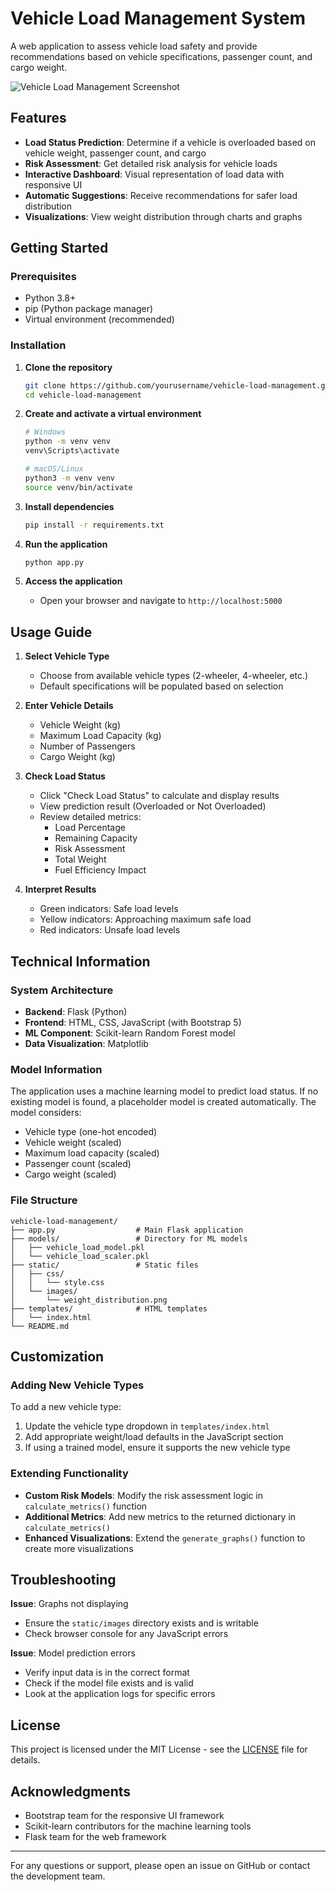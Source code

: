 # Vehicle Load Management System

A web application to assess vehicle load safety and provide recommendations based on vehicle specifications, passenger count, and cargo weight.

![Vehicle Load Management Screenshot](static/images/screenshot.png)

## Features

- **Load Status Prediction**: Determine if a vehicle is overloaded based on vehicle weight, passenger count, and cargo
- **Risk Assessment**: Get detailed risk analysis for vehicle loads
- **Interactive Dashboard**: Visual representation of load data with responsive UI
- **Automatic Suggestions**: Receive recommendations for safer load distribution
- **Visualizations**: View weight distribution through charts and graphs

## Getting Started

### Prerequisites

- Python 3.8+
- pip (Python package manager)
- Virtual environment (recommended)

### Installation

1. **Clone the repository**
   ```bash
   git clone https://github.com/yourusername/vehicle-load-management.git
   cd vehicle-load-management
   ```

2. **Create and activate a virtual environment**
   ```bash
   # Windows
   python -m venv venv
   venv\Scripts\activate

   # macOS/Linux
   python3 -m venv venv
   source venv/bin/activate
   ```

3. **Install dependencies**
   ```bash
   pip install -r requirements.txt
   ```

4. **Run the application**
   ```bash
   python app.py
   ```

5. **Access the application**
   - Open your browser and navigate to `http://localhost:5000`

## Usage Guide

1. **Select Vehicle Type**
   - Choose from available vehicle types (2-wheeler, 4-wheeler, etc.)
   - Default specifications will be populated based on selection

2. **Enter Vehicle Details**
   - Vehicle Weight (kg)
   - Maximum Load Capacity (kg)
   - Number of Passengers
   - Cargo Weight (kg)

3. **Check Load Status**
   - Click "Check Load Status" to calculate and display results
   - View prediction result (Overloaded or Not Overloaded)
   - Review detailed metrics:
     - Load Percentage
     - Remaining Capacity
     - Risk Assessment
     - Total Weight
     - Fuel Efficiency Impact

4. **Interpret Results**
   - Green indicators: Safe load levels
   - Yellow indicators: Approaching maximum safe load
   - Red indicators: Unsafe load levels

## Technical Information

### System Architecture

- **Backend**: Flask (Python)
- **Frontend**: HTML, CSS, JavaScript (with Bootstrap 5)
- **ML Component**: Scikit-learn Random Forest model
- **Data Visualization**: Matplotlib

### Model Information

The application uses a machine learning model to predict load status. If no existing model is found, a placeholder model is created automatically. The model considers:

- Vehicle type (one-hot encoded)
- Vehicle weight (scaled)
- Maximum load capacity (scaled)
- Passenger count (scaled)
- Cargo weight (scaled)

### File Structure

```
vehicle-load-management/
├── app.py                  # Main Flask application
├── models/                 # Directory for ML models
│   ├── vehicle_load_model.pkl
│   └── vehicle_load_scaler.pkl
├── static/                 # Static files
│   ├── css/
│   │   └── style.css
│   └── images/
│       └── weight_distribution.png
├── templates/              # HTML templates
│   └── index.html
└── README.md
```

## Customization

### Adding New Vehicle Types

To add a new vehicle type:

1. Update the vehicle type dropdown in `templates/index.html`
2. Add appropriate weight/load defaults in the JavaScript section
3. If using a trained model, ensure it supports the new vehicle type

### Extending Functionality

- **Custom Risk Models**: Modify the risk assessment logic in `calculate_metrics()` function
- **Additional Metrics**: Add new metrics to the returned dictionary in `calculate_metrics()`
- **Enhanced Visualizations**: Extend the `generate_graphs()` function to create more visualizations

## Troubleshooting

**Issue**: Graphs not displaying
- Ensure the `static/images` directory exists and is writable
- Check browser console for any JavaScript errors

**Issue**: Model prediction errors
- Verify input data is in the correct format
- Check if the model file exists and is valid
- Look at the application logs for specific errors

## License

This project is licensed under the MIT License - see the [LICENSE](LICENSE) file for details.

## Acknowledgments

- Bootstrap team for the responsive UI framework
- Scikit-learn contributors for the machine learning tools
- Flask team for the web framework

---

For any questions or support, please open an issue on GitHub or contact the development team. 
